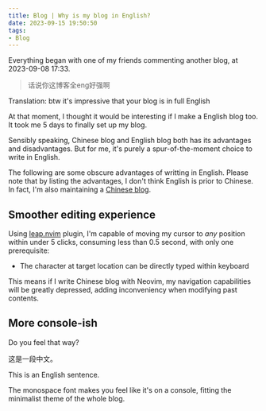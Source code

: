 ```yaml
---
title: Blog | Why is my blog in English?
date: 2023-09-15 19:50:50
tags:
- Blog
---
```


Everything began with one of my friends commenting another blog, at 2023-09-08 17:33.

> 话说你这博客全eng好强啊

Translation: btw it's impressive that your blog is in full English

At that moment, I thought it would be interesting if I make a English blog too. It took me 5 days to finally set up my blog.

Sensibly speaking, Chinese blog and English blog both has its advantages and disadvantages. But for me, it's purely a spur-of-the-moment choice to write in English.

The following are some obscure advantages of writting in English. Please note that by listing the advantages, I don't think English is prior to Chinese. In fact, I'm also maintaining a [Chinese blog](https://blog.nowcoder.net/5eqn). 

## Smoother editing experience

Using [leap.nvim](https://github.com/ggandor/leap.nvim) plugin, I'm capable of moving my cursor to *any* position within under 5 clicks, consuming less than 0.5 second, with only one prerequisite:

- The character at target location can be directly typed within keyboard

This means if I write Chinese blog with Neovim, my navigation capabilities will be greatly depressed, adding inconveniency when modifying past contents.

## More console-ish

Do you feel that way?

这是一段中文。

This is an English sentence.

The monospace font makes you feel like it's on a console, fitting the minimalist theme of the whole blog.
